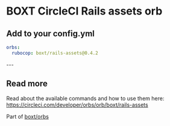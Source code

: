 # BOXT CircleCI Rails assets orb

<!-- VERSION_SNIPPET_START -->
## Add to your config.yml

``` yml
orbs:
  rubocop: boxt/rails-assets@0.4.2

```

---<!-- VERSION_SNIPPET_END -->

## Read more

Read about the available commands and how to use them here:
https://circleci.com/developer/orbs/orb/boxt/rails-assets

Part of [boxt/orbs](https://github.com/boxt/orbs)
